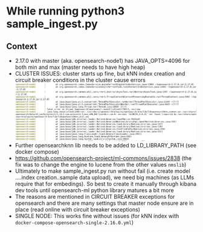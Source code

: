 # While running python3 sample_ingest.py
## Context
- 2.17.0 with master (aka. opensearch-node1) has JAVA_OPTS=4096 for both min and max (master needs to have high heap)
- CLUSTER ISSUES: cluster starts up fine, but kNN index creation and circuit breaker conditions in the cluster cause errors
![alt text](image.png)
- Further opensearchknn lib needs to be added to LD_LIBRARY_PATH (see docker compose)
- https://github.com/opensearch-project/ml-commons/issues/2838 (the fix was to change the engine to lucene from the other values `nmslib`)
- Ultimately to make sample_ingest.py run without fail (i.e. create model ....index creation..sample data upload), we need big machines (as LLMs require that for embedings). So best to create it manually through kibana dev tools until opensearch-ml python library matures a bit more
- The reasons are mentioned in CIRCUIT BREAKER exceptions for opensearch and there are many settings that master node ensure are in place (read online with circuit breaker exceptions)
- SINGLE NODE: This works fine without issues (for kNN index with `docker-compose-opensearch-single-2.16.0.yml`)